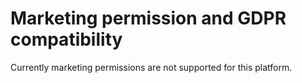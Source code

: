 # Marketing permission and GDPR compatibility

Currently marketing permissions are not supported for this platform.
